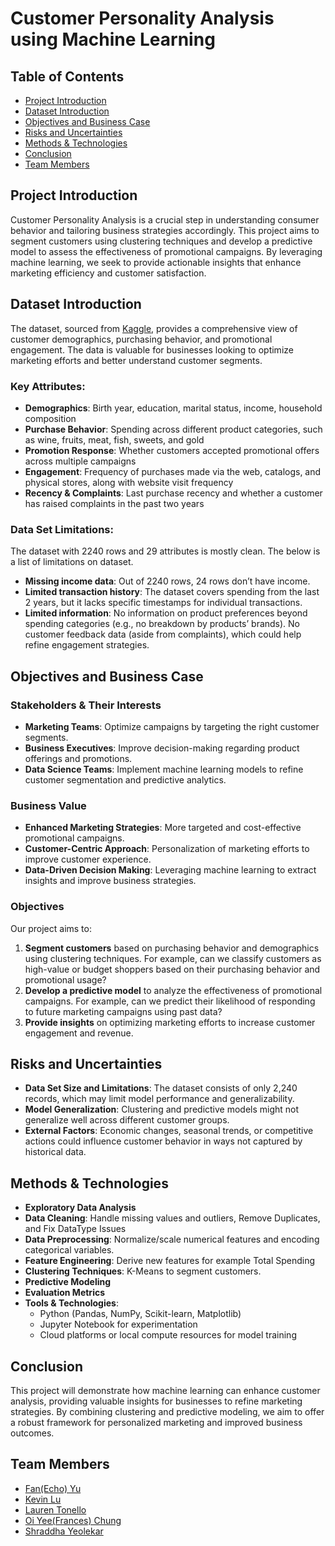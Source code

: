 # Customer Personality Analysis using Machine Learning

## Table of Contents
- [Project Introduction](#project-introduction)
- [Dataset Introduction](#dataset-introduction)
- [Objectives and Business Case](#objectives-and-business-case)
- [Risks and Uncertainties](#risks-and-uncertainties)
- [Methods & Technologies](#methods--technologies)
- [Conclusion](#conclusion)
- [Team Members](#team-members)

## Project Introduction

Customer Personality Analysis is a crucial step in understanding consumer behavior and tailoring business strategies accordingly. This project aims to segment customers using clustering techniques and develop a predictive model to assess the effectiveness of promotional campaigns. By leveraging machine learning, we seek to provide actionable insights that enhance marketing efficiency and customer satisfaction.

## Dataset Introduction

The dataset, sourced from [Kaggle](https://www.kaggle.com/datasets/imakash3011/customer-personality-analysis), provides a comprehensive view of customer demographics, purchasing behavior, and promotional engagement. The data is valuable for businesses looking to optimize marketing efforts and better understand customer segments.

### Key Attributes:
- **Demographics**: Birth year, education, marital status, income, household composition
- **Purchase Behavior**: Spending across different product categories, such as wine, fruits, meat, fish, sweets, and gold
- **Promotion Response**: Whether customers accepted promotional offers across multiple campaigns
- **Engagement**: Frequency of purchases made via the web, catalogs, and physical stores, along with website visit frequency
- **Recency & Complaints**: Last purchase recency and whether a customer has raised complaints in the past two years

### Data Set Limitations: 
The dataset with 2240 rows and 29 attributes is mostly clean. The below is a list of limitations on dataset.
- **Missing income data**: Out of 2240 rows, 24 rows don’t have income.
- **Limited transaction history**: The dataset covers spending from the last 2 years, but it lacks specific timestamps for individual transactions.
- **Limited information**: No information on product preferences beyond spending categories (e.g., no breakdown by products’ brands). No customer feedback data (aside from complaints), which could help refine engagement strategies.

## Objectives and Business Case

### Stakeholders & Their Interests
- **Marketing Teams**: Optimize campaigns by targeting the right customer segments.
- **Business Executives**: Improve decision-making regarding product offerings and promotions.
- **Data Science Teams**: Implement machine learning models to refine customer segmentation and predictive analytics.

### Business Value
- **Enhanced Marketing Strategies**: More targeted and cost-effective promotional campaigns.
- **Customer-Centric Approach**: Personalization of marketing efforts to improve customer experience.
- **Data-Driven Decision Making**: Leveraging machine learning to extract insights and improve business strategies.

### Objectives
Our project aims to:
1. **Segment customers** based on purchasing behavior and demographics using clustering techniques. For example, can we classify customers as high-value or budget shoppers based on their purchasing behavior and promotional usage?
2. **Develop a predictive model** to analyze the effectiveness of promotional campaigns. For example, can we predict their likelihood of responding to future marketing campaigns using past data?
3. **Provide insights** on optimizing marketing efforts to increase customer engagement and revenue.

## Risks and Uncertainties
- **Data Set Size and Limitations**: The dataset consists of only 2,240 records, which may limit model performance and generalizability.
- **Model Generalization**: Clustering and predictive models might not generalize well across different customer groups.
- **External Factors**: Economic changes, seasonal trends, or competitive actions could influence customer behavior in ways not captured by historical data.

## Methods & Technologies
- **Exploratory Data Analysis**
- **Data Cleaning**: Handle missing values and outliers, Remove Duplicates, and Fix DataType Issues
- **Data Preprocessing**: Normalize/scale numerical features and encoding categorical variables.
- **Feature Engineering**: Derive new features for example Total Spending
- **Clustering Techniques**: K-Means to segment customers.
- **Predictive Modeling**
- **Evaluation Metrics**
- **Tools & Technologies**:
  - Python (Pandas, NumPy, Scikit-learn, Matplotlib)
  - Jupyter Notebook for experimentation
  - Cloud platforms or local compute resources for model training

## Conclusion
This project will demonstrate how machine learning can enhance customer analysis, providing valuable insights for businesses to refine marketing strategies. By combining clustering and predictive modeling, we aim to offer a robust framework for personalized marketing and improved business outcomes.

## Team Members
- [Fan(Echo) Yu](https://github.com/echooocc) 
- [Kevin Lu](https://github.com/kevinlutoronto) 
- [Lauren Tonello](https://github.com/ltonello) 
- [Oi Yee(Frances) Chung](https://github.com/franceschung) 
- [Shraddha Yeolekar](https://github.com/shyeolekar5) 
